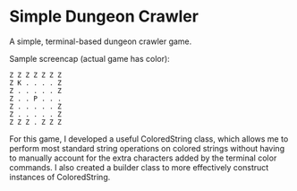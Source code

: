 # Simple Dungeon Crawler
A simple, terminal-based dungeon crawler game.

Sample screencap (actual game has color):
```
Z Z Z Z Z Z Z
Z K . . . . Z
Z . . . . . Z
Z . . P . . .
Z . . . . . Z
Z . . . . . Z
Z Z Z . Z Z Z
```

For this game, I developed a useful ColoredString class, which allows me to perform most standard string operations on colored strings without having to manually account for the extra characters added by the terminal color commands. I also created a builder class to more effectively construct instances of ColoredString.
